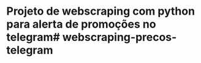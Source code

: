 # Projeto de webscraping com python para alerta de promoções no telegram# webscraping-precos-telegram
